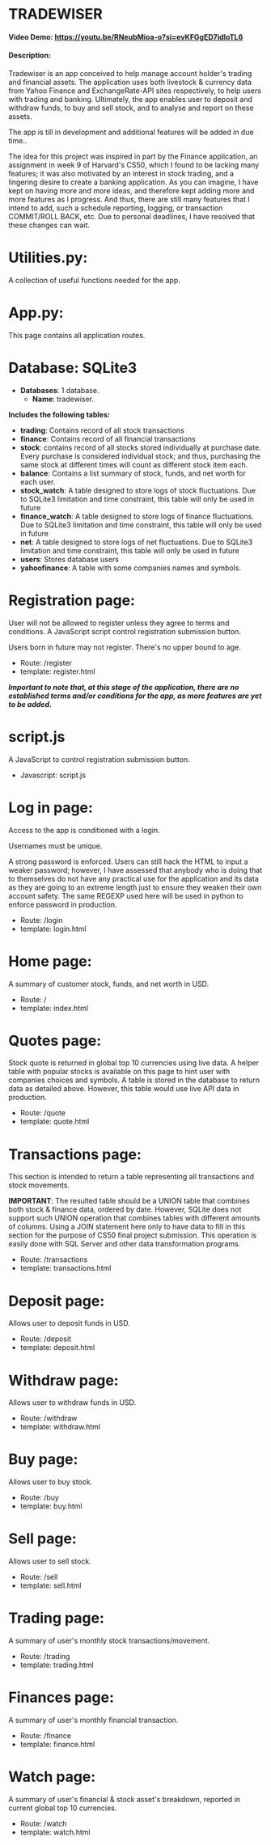# TRADEWISER
#### Video Demo:  <https://youtu.be/RNeubMioa-o?si=evKFGgED7idIoTL6>
#### Description:

Tradewiser is an app conceived to help manage account holder's trading and financial assets. The application uses both livestock & currency data from Yahoo Finance and ExchangeRate-API sites respectively, to help users with trading and banking. Ultimately, the app enables user to deposit and withdraw funds, to buy and sell stock, and to analyse and report on these assets.

The app is till in development and additional features will be added in due time..

The idea for this project was inspired in part by the Finance application, an assignment in week 9 of Harvard's CS50, which I found to be lacking many features; it was also motivated by an interest in stock trading, and a lingering desire to create a banking application. As you can imagine, I have kept on having more and more ideas, and therefore kept adding more and more features as I progress. And thus, there are still many features that I intend to add, such a schedule reporting, logging, or transaction COMMIT/ROLL BACK, etc. Due to personal deadlines, I have resolved that these changes can wait.


# Utilities.py:

A collection of useful functions needed for the app.

# App.py:

This page contains all application routes.

# Database: SQLite3

- **Databases**: 1 database.
    - **Name**: tradewiser.

**Includes the following tables:**
- **trading**: Contains record of all stock transactions
- **finance**: Contains record of all financial transactions
- **stock**: contains record of all stocks stored individually at purchase date. Every purchase is considered individual stock; and thus, purchasing the same stock at different times will count as different stock item each.
- **balance**: Contains a list summary of stock, funds, and net worth for each user.
- **stock_watch**: A table designed to store logs of stock fluctuations. Due to SQLite3 limitation and time constraint, this table will only be used in future
- **finance_watch**: A table designed to store logs of finance fluctuations. Due to SQLite3 limitation and time constraint, this table will only be used in future
- **net**: A table designed to store logs of net fluctuations. Due to SQLite3 limitation and time constraint, this table will only be used in future
- **users**: Stores database users
- **yahoofinance**: A table with some companies names and symbols.

# Registration page:

User will not be allowed to register unless they agree to terms and conditions. A JavaScript script control registration submission button.

Users born in future may not register. There's no upper bound to age.

- Route: /register
- template: register.html

***Important to note that, at this stage of the application, there are no established terms and/or conditions for the app, as more features are yet to be added.***

# script.js

A JavaScript to control registration submission button.

- Javascript: script.js

# Log in page:

Access to the app is conditioned with a login.

Usernames must be unique.

A strong password is enforced. Users can still hack the HTML to input a weaker password; however, I have assessed that anybody who is doing that to themselves do not have any practical use for the application and its data as they are going to an extreme length just to ensure they weaken their own account safety. The same REGEXP used here will be used in python to enforce password in production.

- Route: /login
- template: login.html

# Home page:

A summary of customer stock, funds, and net worth in USD.

- Route: /
- template: index.html

# Quotes page:

Stock quote is returned in global top 10 currencies using live data. A helper table with popular stocks is available on this page to hint user with companies choices and symbols. A table is stored in the database to return data as detailed above. However, this table would use live API data in production.

- Route: /quote
- template: quote.html

# Transactions page:

This section is intended to return a table representing all transactions and stock movements.

**IMPORTANT**: The resulted table should be a UNION table that combines both stock & finance data, ordered by date. However, SQLite does not support such UNION operation that combines tables with different amounts of columns. Using a JOIN statement here only to have data to fill in this section for the purpose of CS50 final project submission. This operation is easily done with SQL Server and other data transformation programs.

- Route: /transactions
- template: transactions.html

# Deposit page:

Allows user to deposit funds in USD.

- Route: /deposit
- template: deposit.html

# Withdraw page:

Allows user to withdraw funds in USD.

- Route: /withdraw
- template: withdraw.html

# Buy page:

Allows user to buy stock.

- Route: /buy
- template: buy.html

# Sell page:

Allows user to sell stock.

- Route: /sell
- template: sell.html

# Trading page:

A summary of user's monthly stock transactions/movement.

- Route: /trading
- template: trading.html

# Finances page:

A summary of user's monthly financial transaction.

- Route: /finance
- template: finance.html

# Watch page:

A summary of user's financial & stock asset's breakdown, reported in current global top 10 currencies.

- Route: /watch
- template: watch.html

